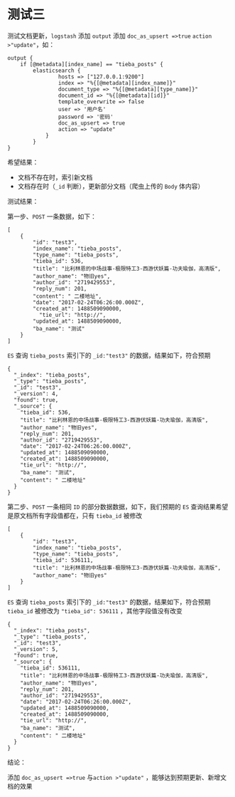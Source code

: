 # 测试三

测试文档更新，`logstash` 添加 `output` 添加 `doc_as_upsert =>true` `action >"update"`，如：

```text
output {
    if [@metadata][index_name] == "tieba_posts" {
        elasticsearch {
                hosts => ["127.0.0.1:9200"]
                index => "%{[@metadata][index_name]}"
                document_type => "%{[@metadata][type_name]}"
                document_id => "%{[@metadata][id]}"
                template_overwrite => false
                user => '用户名'
                password => '密码'
                doc_as_upsert => true
                action => "update"
            }
        }
}
```

希望结果：

* 文档不存在时，索引新文档
* 文档存在时（`_id` 判断），更新部分文档（爬虫上传的 `Body` 体内容）

测试结果：

第一步、`POST` 一条数据，如下：

```text
[
    {
        "id": "test3",
        "index_name": "tieba_posts",
        "type_name": "tieba_posts",
        "tieba_id": 536,
        "title": "比利林恩的中场战事-极限特工3-西游伏妖篇-功夫瑜伽，高清版",
        "author_name": "物旧yes",
        "author_id": "2719429553",
        "reply_num": 201,
        "content": " 二楼地址",
        "date": "2017-02-24T06:26:00.000Z",
        "created_at": 1488509090000,
          "tie_url": "http://",
        "updated_at": 1488509090000,
        "ba_name": "测试"
    }
]
```

`ES` 查询 `tieba_posts` 索引下的 `_id:"test3"` 的数据，结果如下，符合预期

```text
{
  "_index": "tieba_posts",
  "_type": "tieba_posts",
  "_id": "test3",
  "_version": 4,
  "found": true,
  "_source": {
    "tieba_id": 536,
    "title": "比利林恩的中场战事-极限特工3-西游伏妖篇-功夫瑜伽，高清版",
    "author_name": "物旧yes",
    "reply_num": 201,
    "author_id": "2719429553",
    "date": "2017-02-24T06:26:00.000Z",
    "updated_at": 1488509090000,
    "created_at": 1488509090000,
    "tie_url": "http://",
    "ba_name": "测试",
    "content": " 二楼地址"
  }
}
```

第二步、`POST` 一条相同 `ID` 的部分数据数据，如下，我们预期的 `ES` 查询结果希望是原文档所有字段值都在，只有 `tieba_id` 被修改

```text
[
    {
        "id": "test3",
        "index_name": "tieba_posts",
        "type_name": "tieba_posts",
        "tieba_id": 536111,
        "title": "比利林恩的中场战事-极限特工3-西游伏妖篇-功夫瑜伽，高清版",
        "author_name": "物旧yes"
    }
]
```

`ES` 查询 `tieba_posts` 索引下的 `_id:"test3"` 的数据，结果如下，符合预期`tieba_id` 被修改为 `"tieba_id": 536111` ，其他字段值没有改变

```text
{
  "_index": "tieba_posts",
  "_type": "tieba_posts",
  "_id": "test3",
  "_version": 5,
  "found": true,
  "_source": {
    "tieba_id": 536111,
    "title": "比利林恩的中场战事-极限特工3-西游伏妖篇-功夫瑜伽，高清版",
    "author_name": "物旧yes",
    "reply_num": 201,
    "author_id": "2719429553",
    "date": "2017-02-24T06:26:00.000Z",
    "updated_at": 1488509090000,
    "created_at": 1488509090000,
    "tie_url": "http://",
    "ba_name": "测试",
    "content": " 二楼地址"
  }
}
```

结论：

添加 `doc_as_upsert =>true` 与`action >"update"` ，能够达到预期更新、新增文档的效果

